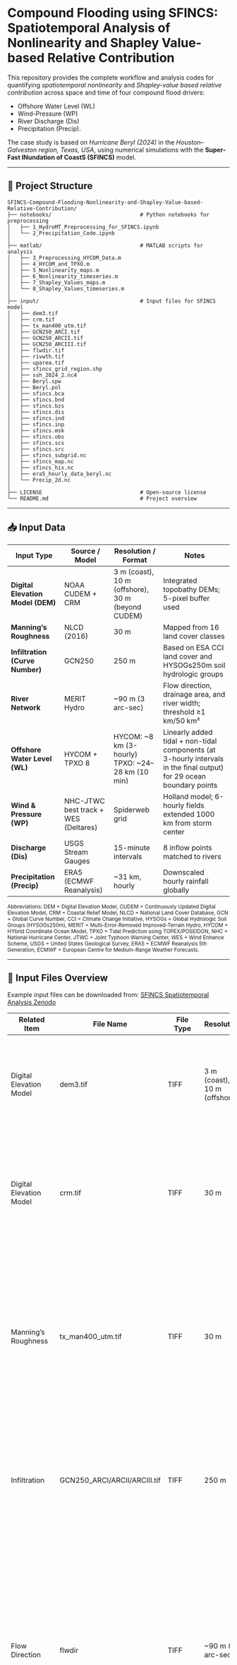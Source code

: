 # Compound Flooding using SFINCS: Spatiotemporal Analysis of Nonlinearity and Shapley Value-based Relative Contribution
This repository provides the complete workflow and analysis codes for quantifying *spatiotemporal nonlinearity* and *Shapley-value based relative contribution* across space and time of four compound flood drivers: 
- Offshore Water Level (WL)
- Wind-Pressure (WP)
- River Discharge (Dis)
- Precipitation (Precip). 

The case study is based on *Hurricane Beryl (2024)* in the *Houston–Galveston region, Texas, USA*, using numerical simulations with the **Super-Fast INundation of CoastS (SFINCS)** model.

---
## 📁 Project Structure

```text
SFINCS-Compound-Flooding-Nonlinearity-and-Shapley-Value-based-Relative-Contribution/
├── notebooks/                            # Python notebooks for preprocessing
│   ├── 1_HydroMT_Preprocessing_for_SFINCS.ipynb
│   └── 2_Precipitation_Code.ipynb
│
├── matlab/                               # MATLAB scripts for analysis
│   ├── 3_Preprocessing_HYCOM_Data.m
│   ├── 4_HYCOM_and_TPXO.m
│   ├── 5_Nonlinearity_maps.m
│   ├── 6_Nonlinearity_timeseries.m
│   ├── 7_Shapley_Values_maps.m
│   └── 8_Shapley_Values_timeseries.m
│
├── input/                                # Input files for SFINCS model
│   ├── dem3.tif
│   ├── crm.tif
│   ├── tx_man400_utm.tif
│   ├── GCN250_ARCI.tif
│   ├── GCN250_ARCII.tif
│   ├── GCN250_ARCIII.tif
│   ├── flwdir.tif
│   ├── rivwth.tif
│   ├── uparea.tif
│   ├── sfincs_grid_region.shp
│   ├── ssh_2024_2.nc4
│   ├── Beryl.spw
│   ├── Beryl.pol
│   ├── sfincs.bca
│   ├── sfincs.bnd
│   ├── sfincs.bzs
│   ├── sfincs.dis
│   ├── sfincs.ind
│   ├── sfincs.inp
│   ├── sfincs.msk
│   ├── sfincs.obs
│   ├── sfincs.scs
│   ├── sfincs.src
│   ├── sfincs_subgrid.nc
│   ├── sfincs_map.nc
│   ├── sfincs_his.nc
│   ├── era5_hourly_data_beryl.nc
│   └── Precip_2d.nc
│
├── LICENSE                               # Open-source license
└── README.md                             # Project overview

```
---
## 📥 Input Data

| Input Type         | Source / Model                                        | Resolution / Format             | Notes                                                                 |
|--------------------|--------------------------------------------------------|----------------------------------|-----------------------------------------------------------------------|
| **Digital Elevation Model (DEM)** | NOAA CUDEM + CRM                                | 3 m (coast), 10 m (offshore), 30 m (beyond CUDEM) | Integrated topobathy DEMs; 5-pixel buffer used           |
| **Manning’s Roughness** | NLCD (2016)                                          | 30 m                             | Mapped from 16 land cover classes                                     |
| **Infiltration (Curve Number)** | GCN250                     | 250 m                            | Based on ESA CCI land cover and HYSOGs250m soil hydrologic groups     |
| **River Network**     | MERIT Hydro                           | ~90 m (3 arc-sec)               | Flow direction, drainage area, and river width; threshold ≥1 km/50 km² |
| **Offshore Water Level (WL)** | HYCOM + TPXO 8                                  | HYCOM: ~8 km (3-hourly)<br>TPXO: ~24–28 km (10 min) | Linearly added tidal + non-tidal components (at 3-hourly intervals in the final output) for 29 ocean boundary points |
| **Wind & Pressure (WP)** | NHC-JTWC best track + WES (Deltares)               | Spiderweb grid | Holland model; 6-hourly fields extended 1000 km from storm center     |
| **Discharge (Dis)**   | USGS Stream Gauges                                   | 15-minute intervals              | 8 inflow points matched to rivers      |
| **Precipitation (Precip)** | ERA5 (ECMWF Reanalysis)                            | ~31 km, hourly                   | Downscaled hourly rainfall globally                                   |

<sub>
Abbreviations:  
DEM = Digital Elevation Model,  
CUDEM = Continuously Updated Digital Elevation Model,  
CRM = Coastal Relief Model,  
NLCD = National Land Cover Database,  
GCN = Global Curve Number,  
CCI = Climate Change Initiative,  
HYSOGs = Global Hydrologic Soil Groups (HYSOGs250m),  
MERIT = Multi-Error-Removed Improved-Terrain Hydro,  
HYCOM = HYbrid Coordinate Ocean Model,  
TPXO = Tidal Prediction using TOPEX/POSEIDON,  
NHC = National Hurricane Center,  
JTWC = Joint Typhoon Warning Center,  
WES = Wind Enhance Scheme,  
USGS = United States Geological Survey,  
ERA5 = ECMWF Reanalysis 5th Generation,  
ECMWF = European Centre for Medium-Range Weather Forecasts.  
</sub>

---
## 📂 Input Files Overview

Example input files can be downloaded from:
[SFINCS Spatiotemporal Analysis Zenodo](https://doi.org/10.5281/zenodo.15460823)

| Related Item              | File Name                        | File Type | Resolution                 | Description |
|---------------------------|----------------------------------|-----------|----------------------------|-------------|
| Digital Elevation Model   | dem3.tif                         | TIFF      | 3 m (coast), 10 m (offshore) | A 32-bit floating point TIFF raster based on CUDEM. The uncompressed file size is 13.45 GB, contains no color map with basic mensuration capabilities, and 8 pyramid levels for faster rendering. |
| Digital Elevation Model   | crm.tif                          | TIFF      | 30 m                       | A 32-bit floating point TIFF raster from the CRM bathymetry datasets. The uncompressed size is 2.25 GB, with no colormap, and includes 5 pyramid levels for efficient rendering and basic mensuration capabilities. |
| Manning’s Roughness       | tx_man400_utm.tif                | TIFF      | 30 m                       | A TIFF raster file composed of 64-bit double-precision values. The file has an uncompressed size of 5.67 MB, contains no colormap or compression, uses -9999 as the NoData value, supports basic mensuration capabilities, and includes arbitrary pyramid levels for improved rendering performance. |
| Infiltration              | GCN250_ARCI/ARCII/ARCIII.tif     | TIFF      | 250 m                      | A TIFF raster file composed of 8-bit unsigned integer values. The file has an uncompressed size of 10.81 GB, has no colormap or pyramids, designates 255 as the NoData value, and supports basic mensuration capabilities. |
| Flow Direction            | flwdir                           | TIFF      | ~90 m (3 arc-sec)          | A MERIT Hydro derived flow direction raster from the latest elevation data (MERIT DEM) and water body datasets (G1WBM, GSWO, and OpenStreetMap). Contains a single 8-bit unsigned band, and no colormap, no compression, a NoData value of 255, and includes 4 pyramid levels with nearest neighbor resampling for enhanced display performance, along with basic mensuration capabilities. |
| River Width               | rivwth                           | TIFF      | ~90 m (3 arc-sec)          | Contains a single 32-bit floating point band. The file is uncompressed with a size of 549.39 MB, has no colormap, includes 4 pyramid levels with nearest neighbor resampling, and supports basic mensuration capabilities. |
| Upstream Drainage Area    | uparea                           | TIFF      | ~90 m (3 arc-sec)          | A single 32-bit floating point band with an uncompressed size of 549.39 MB, no compression or colormap, and includes 4 pyramid levels with nearest neighbor resampling for improved visualization, along with basic mensuration capabilities. |
| Study Area                | sfincs_grid_region.shp           | SHP       | N/A                        | A shapefile representing a rectangular study area encompassing the Houston–Galveston region of Texas, USA. |
| Offshore Water Level      | ssh_2024_2.nc4                   | netCDF4   | ~8 km (3-hourly)           | Downloaded HYCOM sea surface elevation data extracted for the coordinates specified in the ‘sfincs.bnd’ file at a 3-hourly interval. |
| Wind-Pressure (Hurricane) | Beryl.spw                        | SPW       | 6-hourly                   | An NHC-JTWC best track data for Hurricane Beryl as a spiderweb file, including wind speed, direction, and pressure. Coordinates: meters in projected UTM zone, data: m/s, wind_from_direction in degrees, p_drop in Pa. |
| Wind-Pressure (Hurricane) | Beryl.pol                        | POL       | 6-hourly                   | A polygon-based file representing the Hurricane’s best track. |
| SFINCS Input              | sfincs.bca                       | BCA       | N/A                        | A file carrying the astronomical tide constituents’ amplitude and phase information. |
| SFINCS Input              | sfincs.bnd                       | BND       | N/A                        | To specify water-level time-series to the boundary cells (msk=2). The input locations are specified here. Units: meters in projected UTM zone. |
| SFINCS Input              | sfincs.bzs                       | BZS       | 3-hourly                   | The (slowly varying) water level time series specified per input location. Units: m above reference level. This data is achieved after combining the HYCOM and TPXO data. |
| SFINCS Input              | sfincs.dis                       | DIS       | 15-minutes                 | The discharge time series specified per input location. Unit: cubic meters per second. |
| SFINCS Input              | sfincs.ind                       | IND       | N/A                        | Describes the indices of active grid cells within the overall grid. Not used by SFINCS with ASCII input. |
| SFINCS Input              | sfincs.inp                       | INP       | N/A                        | General input file of SFINCS describing all model settings, the domain, forcing, and structures. |
| SFINCS Input              | sfincs.msk                       | MSK       | N/A                        | Indicates for every cell whether it is an inactive cell (msk=0), active cell (msk=1), WL boundary cell (msk=2), or outflow boundary cell (msk=3). |
| SFINCS Input              | sfincs.obs                       | OBS       | N/A                        | Observation points for output time series. Units: meters in projected UTM zone. |
| SFINCS Input              | sfincs.scs                       | SCS       | N/A                        | Grid-based input using Curve Number method A (without recovery), same structure as `depfile`, binary input. |
| SFINCS Input              | sfincs.src                       | SRC       | N/A                        | Discharge point coordinates in UTM meters. |
| SFINCS Input              | sfincs_subgrid.nc                | netCDF    | N/A                        | A netCDF file including all the subgrid information, to run SFINCS. |
| SFINCS Output              | sfincs_map.nc                    | netCDF    | 10 m, 1-hourly             | SFINCS output file carrying the study area’s spatial visualization data generated by SFINCS. It can be opened by platforms like Quickplot, Panoply, Matlab, Python, etc. Included variables: spatial coordinates, bed level elevation, instantaneous water level, instantaneous water depth, maximum water level and water depth across all timesteps, etc. |
| SFINCS Output              | sfincs_his.nc                    | netCDF    | 6-minutes                   | This contains point-based time series data for specified coordinates in the `sfincs.obs` file. Included variables: spatial coordinates, bed level elevation of observation points, time step of output (it can be different from the `sfincs_map.nc` file), instantaneous water level, instantaneous water depth, etc. |
| Precipitation             | era5_hourly_data_beryl.nc        | netCDF    | ~31 km, hourly             | Directly downloaded hourly single-level total precipitation data from the ERA5 database. |
| Precipitation (Processed)             | Precip_2d.nc                     | netCDF    | ~31 km, hourly             | Processed netCDF file originally downloaded from ERA5 data, to be used inside the SFINCS environment. |

---

## 🌐 Data Sources

All datasets used in this study are publicly available from the following sources:

- **CUDEM 1/9″ and 1/3″ Digital Elevation Models (NOAA)**  
  https://coast.noaa.gov/htdata/raster2/elevation/

- **HYCOM Sea Surface Height (SSH) Data**  
  https://www.hycom.org/hycom/overview

- **TPXO Global Tidal Model**  
  https://www.tpxo.net/global

- **National Land Cover Dataset (NLCD – 2016)**  
  https://www.mrlc.gov/data/nlcd-2016-land-cover-conus

- **Global Curve Number Dataset (GCN250)**  
  https://www.ndbc.noaa.gov/

- **ERA5 Reanalysis Data (Precipitation)**  
  https://cds.climate.copernicus.eu/datasets/reanalysis-era5-single-levels?tab=download

- **Best Storm Track – NHC & JTWC**  
  - NHC: https://www.nhc.noaa.gov/data/  
  - JTWC: https://www.metoc.navy.mil/jtwc/jtwc.html?western-pacific

- **NOAA Water Level Observations (Tide Gauges)**  
  https://tidesandcurrents.noaa.gov/stations.html?type=Water+Levels

- **USGS Streamflow Gauges (for discharge)**  
  https://waterdata.usgs.gov/nwis

---



## 🧾 Code Overview

| File Name                               | Description |
|----------------------------------------|-------------|
| **1_HydroMT_Preprocessing_for_SFINCS.ipynb** | Python notebook using HydroMT plugin to prepare gridded input files (e.g., DEM, land cover, roughness, subgrid, etc.) required for the SFINCS model setup. |
| **2_Precipitation_Code.ipynb**  | Python notebook for processing ERA5 precipitation data. Extracts and formats rainfall inputs to be used in the SFINCS rainfall forcing file. |
| **3_Preprocessing_HYCOM_Data.m** | Extracts and processes HYCOM non-tidal sea surface height data for selected offshore points. Outputs time series for use as offshore boundary conditions in SFINCS. |
| **4_HYCOM_and_TPXO.m**           | Combines non-tidal water levels from HYCOM with tidal constituents from TPXO. Produces total offshore water level boundary time series for 29 locations. |
| **5_Nonlinearity_maps.m**        | Computes and visualizes spatial nonlinearity maps using SFINCS output. Calculates nonlinear interaction effects based on marginal water contribution. |
| **6_Nonlinearity_timeseries.m**  | Extracts and plots time series of nonlinearity at NOAA, USGS, and selected locations for all-driver simulations. |
| **7_Shapley_Values_maps.m**      | Calculates Shapley values for all 15 driver combinations, then normalizes and maps the spatial distribution of each driver’s contribution. |
| **8_Shapley_Values_timeseries.m**| Computes and plots temporal evolution of Shapley values for all four flood drivers at 21 observation locations. |

---

## 🔁 Workflow Summary

### 1. Preprocessing

- Use `1_HydroMT_Preprocessing_for_SFINCS.ipynb` to generate SFINCS input rasters (DEM, land cover, Manning's n, infiltration, river mask, subgrid) using HydroMT plugins.
- Process ERA5 precipitation data using `2_Precipitation_Code.ipynb` to create rainfall input time series for the SFINCS model.
- Extract non-tidal sea surface height data from HYCOM using `3_Preprocessing_HYCOM_Data.m`.
- Combine HYCOM (non-tidal) and TPXO (tidal) datasets using `4_HYCOM_and_TPXO.m` to create complete offshore water level boundary inputs for 29 locations.

### 2. Compound Flood Simulation

- Run SFINCS v2.1.1 for all 15 combinations of flood drivers: Offshore Water Level (WL), Wind-Pressure (WP), Discharge (Dis), and Precipitation (Precip).
- Use marginal water contribution output (from water level and water depth) to capture nonlinear flood responses.

### 3. Nonlinearity Analysis

- Compute spatial maps of nonlinearity using `5_Nonlinearity_maps.m` by comparing nonlinear vs. linear water level superpositions.
- Extract and visualize time series of nonlinearity at NOAA, USGS, and selected locations using `6_Nonlinearity_timeseries.m`.

### 4. Shapley Value-Based Contribution

- Calculate Shapley values from all possible driver combinations using `7_Shapley_Values_maps.m`.
- Normalize and map spatial distribution of each flood driver's relative contribution.
- Analyze temporal variation in driver dominance using `8_Shapley_Values_timeseries.m`.

---

## ▶️ Example Usage

### HydroMT Preprocessing (Python)

```python
#1_HydroMT_Preprocessing_for_SFINCS.ipynb

from hydromt_sfincs import SfincsModel

model = SfincsModel(root="sfincs_model")

# Specify an input dictionary with the grid settings x0,y0,dx,dy,nmax,mmax,rotation and epsg code.
# create SFINCS model with regular grid and characteristics of the input dictionary:
sf.setup_grid(
    x0=294515.3984,
    y0=3205240.0993,
    dx=200.0,
    dy=200.0,
    nmax=600,
    mmax=600,
    rotation=35,
    epsg=26915, #HydroMT is very sensitive to epsg code. Please use the right epsg code for your study area
)

# sf.region.boundary.plot(figsize=(6,6))
_ = sf.plot_basemap(plot_region=True, bmap="sat", figsize=(5,20), zoomlevel=10)

```

### Preprocessing Precipitation (Python)

```python
#2_Precipitation_Code.ipynb

root = "era5_hourly_data_beryl.nc"

# Open the dataset
dataset = xr.open_dataset(root)
dataset

lat = dataset['latitude'].values
lon = dataset['longitude'].values
precip = dataset['tp'].values
time = dataset['valid_time'].values

# Create a DataArray with the precipitation data
n1_zsmax = xr.DataArray(
    precip, 
    name="precip", 
    dims=("time", "latitude", "longitude"), 
    coords={"latitude": lat, "longitude": lon, "time": time}, 
    attrs={"units": "m", "long_name": "Total Precipitation", "_FillValue": "NaN", "coordinates": "spatial_ref"}
)

```

### Preprocessing HYCOM Data (MATLAB)

```matlab
% 3_Preprocessing_HYCOM_Data.m

fpath = ('ssh_2024_HYCOM.nc4');
ncdisp(fpath);

time = ncread(fpath, 'time');
lat = ncread(fpath, 'lat');
lon = ncread(fpath, 'lon');
surf_el = ncread(fpath, 'surf_el');

boundary_coords = load('sfincs_bnd.txt');
utmZone = repmat('16 N', size(boundary_coords, 1), 1);
[bnd_lat, bnd_lon] = utm2deg(boundary_coords(:, 1), boundary_coords(:, 2), utmZone);
bnd_lon_east = 360 + bnd_lon;

output_wl = zeros(length(time), size(boundary_coords, 1));
for t_idx = 1:length(time)
    current_wl_data = surf_el(:, :, t_idx);
    for b_idx = 1:size(boundary_coords, 1)
        output_wl(t_idx, b_idx) = griddata(lon, lat, current_wl_data', bnd_lon_east(b_idx), bnd_lat(b_idx), 'linear');
    end
end

fileID = fopen('sfincs_wl_output.txt', 'w');
for t_idx = 1:length(time)
    fprintf(fileID, '%.1f', (t_idx-1)*3*3600); % assuming 3-hour steps
    fprintf(fileID, ' %.4f', output_wl(t_idx, :));
    fprintf(fileID, '\n');
end
fclose(fileID);
```

### Combine HYCOM and TPXO Water Levels (MATLAB)

```matlab
% 4_HYCOM_and_TPXO.m

wl_data = load('sfincs_wl_output.txt');
wl_time = wl_data(:, 1);
wl_values = wl_data(:, 2:end);
wl_values(isnan(wl_values)) = 0;

bzs_data = load('sfincs_bzs.txt');
bzs_time = bzs_data(:, 1);
bzs_values = bzs_data(:, 2:end) + 0.3;

combined_wl = zeros(size(wl_values));
for i = 1:length(wl_time)
    idx = find(bzs_time == wl_time(i));
    if ~isempty(idx)
        combined_wl(i, :) = wl_values(i, :) + bzs_values(idx, :);
    end
end

fileID = fopen('combined_water_levels.txt', 'w');
for i = 1:length(wl_time)
    fprintf(fileID, '%.1f', wl_time(i));
    fprintf(fileID, ' %.4f', combined_wl(i, :));
    fprintf(fileID, '\n');
end
fclose(fileID);
```

### Nonlinearity Map Generation (MATLAB)

```matlab
% 5_Nonlinearity_maps.m

file_combinations = {
    'sfincs_map_WL+Storm.nc', {'sfincs_map_WL_Only.nc', 'sfincs_map_Storm_Only.nc'};
    ...
};

zb = ncread('sfincs_map_WL_Only.nc', 'zb');
zsmax = ncread(file_combinations{1, 1}, 'zsmax');
hmax = ncread(file_combinations{1, 1}, 'hmax');
h_combined = max(hmax, [], 3);
h_combined(zb < 0) = max(zsmax, [], 3)(zb < 0);
```

### Nonlinearity Time Series (MATLAB)

```matlab
% 6_Nonlinearity_timeseries.m

x = ncread('sfincs_map_WL+Storm+Dis+Precipitation.nc', 'x');
y = ncread('sfincs_map_WL+Storm+Dis+Precipitation.nc', 'y');
zb = ncread('sfincs_map_WL+Storm+Dis+Precipitation.nc', 'zb');
time_data = ncread('sfincs_map_WL+Storm+Dis+Precipitation.nc', 'time');
actual_time = datetime(2024, 7, 1) + seconds(time_data);

noaa_coords = [...]; % Coordinates provided in code
nonlinearity_values = zeros(numel(noaa_coords)/2, length(actual_time));

% Each time step
for t = 1:length(actual_time)
    h_WL = read_depth('sfincs_map_WL_Only.nc', t, zb, 0.3);
    ...
    h_nonlinearity = safe_subtract(h_nonlinear, h_WL + h_Dis + h_Storm + h_Precipitation);
end

```

### Shapley Value Map (MATLAB)

```matlab
% 7_Shapley_Values_maps.m

h_WL = read_depth('sfincs_map_WL_Only.nc');
h_WindPressure = read_depth('sfincs_map_Storm_Only.nc');
...
phi_WL = weights(1)*safe_subtract(h_WL, 0) + weights(2)*... + weights(3)*... + weights(4)*...;

Norm_phi_WL = phi_WL ./ (phi_WL + phi_WindPressure + phi_Dis + phi_Precipitation);
pcolor(x, y, Norm_phi_WL); shading interp; caxis([-1, 1]);

```
### Shapley Value Time Series (MATLAB)

```matlab
% 8_Shapley_Values_timeseries.m

utm_coords = [...]; % 21 locations
phi_values = zeros(21, num_time_steps, 5);
for t = 1:num_time_steps
    h_WL = read_depth('sfincs_map_WL_Only.nc', t, zb, hmin);
    ...
    phi_WL = weights(1)*... + weights(2)*... + weights(3)*... + weights(4)*...;
end

plot(actual_time, squeeze(phi_values(1, :, 1))); % WL at location 1

```
---

## 💻 Requirements

| Package       | Version |
|:--------------|:--------|
| hydromt       | >=0.7   |
| hydromt-sfincs| >=0.4   |
| xarray        | >=2023.1 |
| numpy         | >=1.21  |
| pandas        | >=1.3   |
| netCDF4       | >=1.5   |
| matplotlib    | >=3.5   |
| rasterio      | >=1.2   |
| geopandas     | >=0.10  |
| pyproj        | >=3.2   |

---

### 🔧 Installation

Install all dependencies using:

```bash
pip install hydromt hydromt-sfincs xarray numpy pandas netCDF4 matplotlib rasterio geopandas pyproj
```

---

## 🚀 Future Enhancements

- Integrate wave interactions to better capture their influence on compound flooding dynamics.
- Incorporate groundwater processes to account for subsurface contributions to flooding.
- Include urban drainage networks to improve representation of pluvial flooding in developed areas.
- Expand the framework to analyze multiple hurricane events under varying hydrodynamic conditions.
- Generalize findings by applying the methodology to different geographic regions and flood scenarios.

---

## Author

**MD Enayet Chowdhury**  
Email: enayet108@utexas.edu

Distributed under the Creative Commons CC0 1.0 Universal License. See LICENSE for more information.

